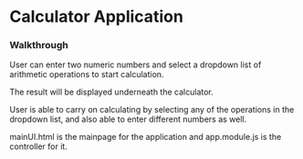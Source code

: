 # Calculator Application

### Walkthrough

User can enter two numeric numbers and select a dropdown list of arithmetic operations to start calculation.

The result will be displayed underneath the calculator.

User is able to carry on calculating by selecting any of the operations in the dropdown list, and also able to enter different numbers as well.

mainUI.html is the mainpage for the application and app.module.js is the controller for it.
